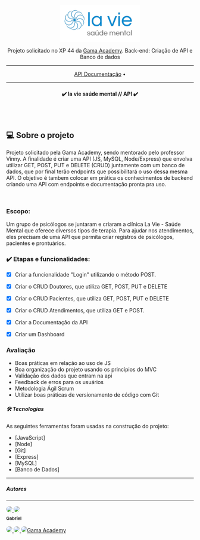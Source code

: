 <p align="center">
<img align="center" height="100" src="img\aaaa.png"></p>

<p align="center">Projeto solicitado no XP 44 da <a href="https://gama.academy"> Gama Academy</a>. Back-end: Criação de API e Banco de dados</p>
<hr>

<p align="center">
 <a href="">API Documentação</a> •
</p>
<hr>

<h4 align="center"> 
	✔️  la vie saúde mental // API  ✔️
    
</h4>
<br>
<br>
<h2>💻 Sobre o projeto</h2>
<p>Projeto solicitado pela Gama Academy, sendo mentorado pelo professor Vinny. A finalidade é criar uma API (JS, MySQL, Node/Express) que envolva utilizar GET, POST, PUT e DELETE (CRUD) juntamente com um banco de dados, que por final terão endpoints que possibilitará o uso dessa mesma API. O objetivo é tambem colocar em prática os conhecimentos de backend criando uma API com endpoints e documentação pronta pra uso.</p>
<br>

###    Escopo:
Um grupo de psicólogos se juntaram e criaram a clínica La Vie - Saúde Mental que oferece diversos tipos de terapia. Para ajudar nos atendimentos, eles precisam de uma API que permita criar registros de psicólogos, pacientes e prontuários.

### ✔️ Etapas e funcionalidades:

- [x] Criar a funcionalidade "Login" utilizando o método POST.
- [x] Criar o CRUD Doutores, que utiliza GET, POST, PUT e DELETE
- [x] Criar o CRUD Pacientes, que utiliza GET, POST, PUT e DELETE
- [x] Criar o CRUD Atendimentos, que utiliza GET e POST.
- [x] Criar a Documentação da API
- [x] Criar um Dashboard


###  Avaliação

- Boas práticas em relação ao uso de JS
- Boa organização do projeto usando os princípios do MVC
- Validação dos dados que entram na api
- Feedback de erros para os usuários
- Metodologia Ágil Scrum
- Utilizar boas práticas de versionamento de código com Git

##### 🛠 Tecnologias

As seguintes ferramentas foram usadas na construção do projeto:

- [JavaScript]
- [Node]
- [Git]
- [Express]
- [MySQL]
- [Banco de Dados]

<hr>

##### Autores
-----
 <p><a href="https://github.com/JaquelineVictal">
 <img style="border-radius: 50%;" src="https://avatars.githubusercontent.com/u/78887686?v=4" width="100px;/>
 <br />
 <sub><b>Jaqueline Victal</b></sub></p></a>


 <p><a href="https://github.com/gabrieleagle">
 <img style="border-radius: 50%;" src="https://avatars.githubusercontent.com/u/109248116?v=4" width="100px;"/>
 <br />
 <sub><b>Gabriel</b></sub></p></a>

 <p><a href="https://github.com/alonealines">
 <img style="border-radius: 50%;" src="https://avatars.githubusercontent.com/u/100536475?v=4" width="100px;/>
 <br />
 <sub><b>Aline Galvão</b></sub></p></a>

 <p><a href="https://github.com/hellimateas">
 <img style="border-radius: 50%;" src="https://avatars.githubusercontent.com/u/91029460?v=4" width="100px;/>
 <br />
 <sub><b>Hellimateas</b></sub></p></a>

 <p><a href="https://github.com/thisfreire">
 <img style="border-radius: 50%;" src="https://avatars.githubusercontent.com/u/108819944?v=4" width="100px;/>
 <br />
 <sub><b>Thais Freire</b></sub></p></a>

 <p>Solicitado por <a href="https://github.com/gamaacademy">Gama Academy</a></p>

